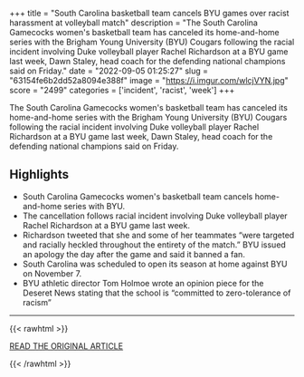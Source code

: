 +++
title = "South Carolina basketball team cancels BYU games over racist harassment at volleyball match"
description = "The South Carolina Gamecocks women's basketball team has canceled its home-and-home series with the Brigham Young University (BYU) Cougars following the racial incident involving Duke volleyball player Rachel Richardson at a BYU game last week, Dawn Staley, head coach for the defending national champions said on Friday."
date = "2022-09-05 01:25:27"
slug = "63154fe6b2dd52a8094e388f"
image = "https://i.imgur.com/wlcjVYN.jpg"
score = "2499"
categories = ['incident', 'racist', 'week']
+++

The South Carolina Gamecocks women's basketball team has canceled its home-and-home series with the Brigham Young University (BYU) Cougars following the racial incident involving Duke volleyball player Rachel Richardson at a BYU game last week, Dawn Staley, head coach for the defending national champions said on Friday.

## Highlights

- South Carolina Gamecocks women's basketball team cancels home-and-home series with BYU.
- The cancellation follows racial incident involving Duke volleyball player Rachel Richardson at a BYU game last week.
- Richardson tweeted that she and some of her teammates “were targeted and racially heckled throughout the entirety of the match.” BYU issued an apology the day after the game and said it banned a fan.
- South Carolina was scheduled to open its season at home against BYU on November 7.
- BYU athletic director Tom Holmoe wrote an opinion piece for the Deseret News stating that the school is “committed to zero-tolerance of racism”

---

{{< rawhtml >}}
  <p class="article-category">
    <a target="_blank" href="https://www.cnn.com/2022/09/03/us/south-carolina-basketball-byu-racist-volleyball-reaj/index.html">READ THE ORIGINAL ARTICLE</a>
  </p>
{{< /rawhtml >}}
